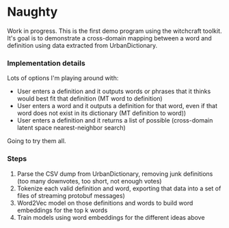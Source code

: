 # Naughty
Work in progress. This is the first demo program using the witchcraft toolkit. It's goal is to demonstrate a cross-domain mapping between a word and definition using data extracted from UrbanDictionary.

### Implementation details 
Lots of options I'm playing around with:

- User enters a definition and it outputs words or phrases that it thinks would best fit that definition (MT word to definition)
- User enters a word and it outputs a definition for that word, even if that word does not exist in its dictionary (MT definition to word))
- User enters a definition and it returns a list of possible (cross-domain latent space nearest-neighbor search)

Going to try them all.

### Steps
1. Parse the CSV dump from UrbanDictionary, removing junk definitions (too many downvotes, too short, not enough votes)
2. Tokenize each valid definition and word, exporting that data into a set of files of streaming protobuf messages)
3. Word2Vec model on those definitions and words to build word embeddings for the top k words
4. Train models using word embeddings for the different ideas above
